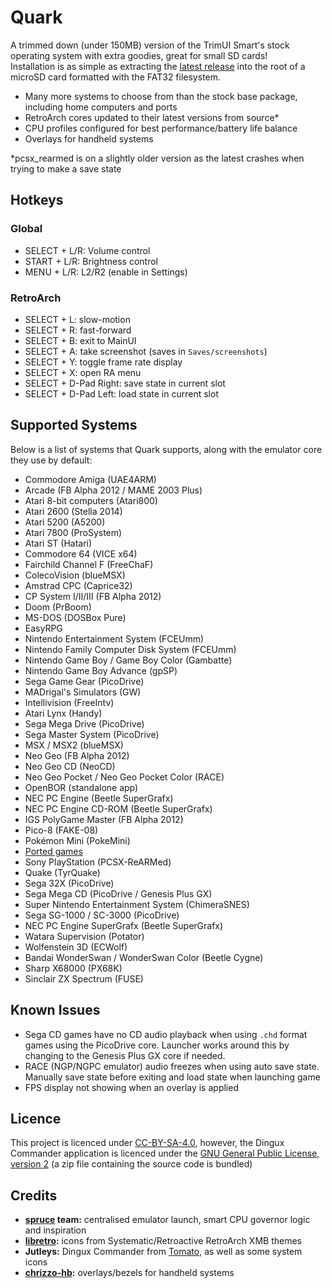 # Quark

A trimmed down (under 150MB) version of the TrimUI Smart's stock operating system with extra goodies, great for small SD cards!  
Installation is as simple as extracting the [latest release](https://github.com/cobaltgit/Quark/releases/latest) into the root of a microSD card formatted with the FAT32 filesystem.

* Many more systems to choose from than the stock base package, including home computers and ports
* RetroArch cores updated to their latest versions from source*
* CPU profiles configured for best performance/battery life balance
* Overlays for handheld systems

*pcsx_rearmed is on a slightly older version as the latest crashes when trying to make a save state

## Hotkeys

### Global

* SELECT + L/R: Volume control
* START + L/R: Brightness control
* MENU + L/R: L2/R2 (enable in Settings)

### RetroArch

* SELECT + L: slow-motion
* SELECT + R: fast-forward
* SELECT + B: exit to MainUI
* SELECT + A: take screenshot (saves in `Saves/screenshots`)
* SELECT + Y: toggle frame rate display
* SELECT + X: open RA menu
* SELECT + D-Pad Right: save state in current slot
* SELECT + D-Pad Left: load state in current slot

## Supported Systems

Below is a list of systems that Quark supports, along with the emulator core they use by default:

* Commodore Amiga (UAE4ARM)
* Arcade (FB Alpha 2012 / MAME 2003 Plus)
* Atari 8-bit computers (Atari800)
* Atari 2600 (Stella 2014)
* Atari 5200 (A5200)
* Atari 7800 (ProSystem)
* Atari ST (Hatari)
* Commodore 64 (VICE x64)
* Fairchild Channel F (FreeChaF)
* ColecoVision (blueMSX)
* Amstrad CPC (Caprice32)
* CP System I/II/III (FB Alpha 2012)
* Doom (PrBoom)
* MS-DOS (DOSBox Pure)
* EasyRPG
* Nintendo Entertainment System (FCEUmm)
* Nintendo Family Computer Disk System (FCEUmm)
* Nintendo Game Boy / Game Boy Color (Gambatte)
* Nintendo Game Boy Advance (gpSP)
* Sega Game Gear (PicoDrive)
* MADrigal's Simulators (GW)
* Intellivision (FreeIntv)
* Atari Lynx (Handy)
* Sega Mega Drive (PicoDrive)
* Sega Master System (PicoDrive)
* MSX / MSX2 (blueMSX)
* Neo Geo (FB Alpha 2012)
* Neo Geo CD (NeoCD)
* Neo Geo Pocket / Neo Geo Pocket Color (RACE)
* OpenBOR (standalone app)
* NEC PC Engine (Beetle SuperGrafx)
* NEC PC Engine CD-ROM (Beetle SuperGrafx)
* IGS PolyGame Master (FB Alpha 2012)
* Pico-8 (FAKE-08)
* Pokémon Mini (PokeMini)
* [Ported games](https://github.com/cobaltgit/Quark-Ports)
* Sony PlayStation (PCSX-ReARMed)
* Quake (TyrQuake)
* Sega 32X (PicoDrive)
* Sega Mega CD (PicoDrive / Genesis Plus GX)
* Super Nintendo Entertainment System (ChimeraSNES)
* Sega SG-1000 / SC-3000 (PicoDrive)
* NEC PC Engine SuperGrafx (Beetle SuperGrafx)
* Watara Supervision (Potator)
* Wolfenstein 3D (ECWolf)
* Bandai WonderSwan / WonderSwan Color (Beetle Cygne)
* Sharp X68000 (PX68K)
* Sinclair ZX Spectrum (FUSE)

## Known Issues

* Sega CD games have no CD audio playback when using `.chd` format games using the PicoDrive core. Launcher works around this by changing to the Genesis Plus GX core if needed.
* RACE (NGP/NGPC emulator) audio freezes when using auto save state. Manually save state before exiting and load state when launching game
* FPS display not showing when an overlay is applied

## Licence

This project is licenced under [CC-BY-SA-4.0](https://creativecommons.org/licenses/by-sa/4.0/deed.en), however, the Dingux Commander application is licenced under the [GNU General Public License, version 2](https://www.gnu.org/licenses/old-licenses/gpl-2.0.en.html) (a zip file containing the source code is bundled)

## Credits

* **[spruce](https://github.com/spruceUI) team:** centralised emulator launch, smart CPU governor logic and inspiration
* **[libretro](https://www.retroarch.com/):** icons from Systematic/Retroactive RetroArch XMB themes
* **Jutleys:** Dingux Commander from [Tomato](https://github.com/Jutleys/Trimui-Smart-Tomato), as well as some system icons
* **[chrizzo-hb](https://github.com/chrizzo-hb/knulli-bezels):** overlays/bezels for handheld systems